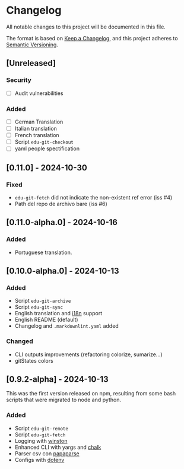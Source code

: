 # Changelog

All notable changes to this project will be documented in this file.

The format is based on [Keep a Changelog](https://keepachangelog.com/en/1.1.0/),
and this project adheres to [Semantic Versioning](https://semver.org/spec/v2.0.0.html).

## [Unreleased]

### Security

- [ ] Audit vulnerabilities

### Added

- [ ] German Translation
- [ ] Italian translation
- [ ] French translation
- [ ] Script `edu-git-checkout`
- [ ] yaml people spectification

## [0.11.0] - 2024-10-30

### Fixed

- `edu-git-fetch` did not indicate the non-existent ref error (iss #4)
- Path del repo de archivo bare (iss #6)

## [0.11.0-alpha.0] - 2024-10-16

### Added

- Portuguese translation.

## [0.10.0-alpha.0] - 2024-10-13

### Added

- Script `edu-git-archive`
- Script `edu-git-sync`
- English translation and [i18n](https://www.npmjs.com/package/i18n) support
- English README (default)
- Changelog and `.markdownlint.yaml` added

### Changed

- CLI outputs improvements (refactoring colorize, sumarize...)
- gitStates colors

## [0.9.2-alpha] - 2024-10-13

This was the first version released on npm, resulting from some bash scripts that were migrated to node and python.

### Added

- Script `edu-git-remote`
- Script `edu-git-fetch`
- Logging with [winston](https://www.npmjs.com/package/winston)
- Enhanced CLI with yargs and [chalk](https://www.npmjs.com/package/chalk)
- Parser csv con [papaparse](https://www.npmjs.com/package/papaparse)
- Configs with [dotenv](https://www.npmjs.com/package/dotenv)
